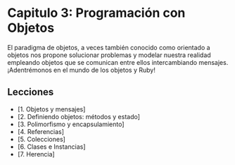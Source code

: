 # Capitulo 3: Programación con Objetos
El paradigma de objetos, a veces también conocido como orientado a objetos nos propone solucionar problemas y modelar nuestra realidad empleando objetos que se comunican entre ellos intercambiando mensajes. ¡Adentrémonos en el mundo de los objetos y Ruby!

## Lecciones

* [1. Objetos y mensajes]
* [2. Definiendo objetos: métodos y estado]
* [3. Polimorfismo y encapsulamiento]
* [4. Referencias]
* [5. Colecciones]
* [6. Clases e Instancias]
* [7. Herencia]

